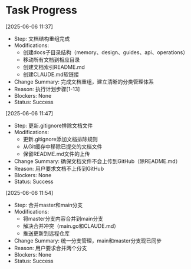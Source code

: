 # Task Progress

[2025-06-06 11:37]
- Step: 文档结构重组完成
- Modifications: 
  - 创建docs子目录结构（memory、design、guides、api、operations）
  - 移动所有文档到相应目录
  - 创建文档索引README.md
  - 创建CLAUDE.md软链接
- Change Summary: 完成文档重组，建立清晰的分类管理体系
- Reason: 执行计划步骤[1-13]
- Blockers: None
- Status: Success

[2025-06-06 11:47]
- Step: 更新.gitignore排除文档文件
- Modifications:
  - 更新.gitignore添加文档排除规则
  - 从Git缓存中移除已提交的文档文件
  - 保留README.md文件的上传
- Change Summary: 确保文档文件不会上传到GitHub（除README.md）
- Reason: 用户要求文档不上传到GitHub
- Blockers: None
- Status: Success

[2025-06-06 11:54]
- Step: 合并master和main分支
- Modifications:
  - 将master分支内容合并到main分支
  - 解决合并冲突（main.go和CLAUDE.md）
  - 推送更新到远程仓库
- Change Summary: 统一分支管理，main和master分支现已同步
- Reason: 用户要求合并两个分支
- Blockers: None
- Status: Success